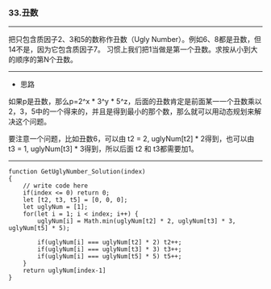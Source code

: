 ### 33.丑数

---

把只包含质因子2、3和5的数称作丑数（Ugly Number）。例如6、8都是丑数，但14不是，因为它包含质因子7。 习惯上我们把1当做是第一个丑数。求按从小到大的顺序的第N个丑数。

---

* 思路

如果p是丑数，那么p=2^x * 3^y * 5^z，后面的丑数肯定是前面某一一个丑数乘以2，3，5中的一个得来的，并且是得到最小的那个数，那么就可以用动态规划来解决这个问题。

要注意一个问题，比如丑数6，可以由 t2 = 2, uglyNum[t2] * 2得到，也可以由 t3 = 1, uglyNum[t3] * 3得到，所以后面 t2 和 t3都需要加1。

---

``` JS
function GetUglyNumber_Solution(index)
{
    // write code here
    if(index <= 0) return 0;
    let [t2, t3, t5] = [0, 0, 0];
    let uglyNum = [1];
    for(let i = 1; i < index; i++) {
        uglyNum[i] = Math.min(uglyNum[t2] * 2, uglyNum[t3] * 3, uglyNum[t5] * 5);
        
        if(uglyNum[i] === uglyNum[t2] * 2) t2++;
        if(uglyNum[i] === uglyNum[t3] * 3) t3++;
        if(uglyNum[i] === uglyNum[t5] * 5) t5++;
    }
    return uglyNum[index-1]
}
```
